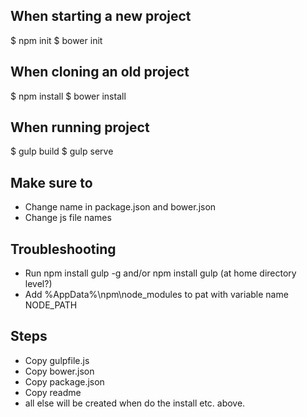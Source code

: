 ## When starting a new project
$ npm init
$ bower init

## When cloning an old project
$ npm install
$ bower install

## When running project
$ gulp build
$ gulp serve

## Make sure to
* Change name in package.json and bower.json
* Change js file names

## Troubleshooting
* Run npm install gulp -g and/or npm install gulp (at home directory level?)
* Add %AppData%\npm\node_modules to pat with variable name NODE_PATH

## Steps
* Copy gulpfile.js
* Copy bower.json
* Copy package.json
* Copy readme
* all else will be created when do the install etc. above.
